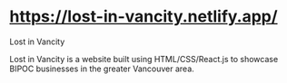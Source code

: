 # https://lost-in-vancity.netlify.app/
Lost in Vancity

Lost in Vancity is a website built using HTML/CSS/React.js to showcase BIPOC businesses in the greater Vancouver area. 
